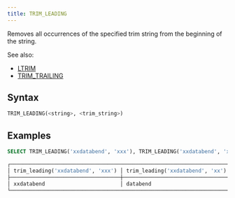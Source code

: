 ```yaml
---
title: TRIM_LEADING
---
```


Removes all occurrences of the specified trim string from the beginning of the string.

See also: 

- [LTRIM](ltrim.md)
- [TRIM_TRAILING](trim-trailing.md)

## Syntax

```sql
TRIM_LEADING(<string>, <trim_string>)
```

## Examples

```sql
SELECT TRIM_LEADING('xxdatabend', 'xxx'), TRIM_LEADING('xxdatabend', 'xx'), TRIM_LEADING('xxdatabend', 'x');

┌────────────────────────────────────────────────────────────────────────────────────────────────────────┐
│ trim_leading('xxdatabend', 'xxx') │ trim_leading('xxdatabend', 'xx') │ trim_leading('xxdatabend', 'x') │
├───────────────────────────────────┼──────────────────────────────────┼─────────────────────────────────┤
│ xxdatabend                        │ databend                         │ databend                        │
└────────────────────────────────────────────────────────────────────────────────────────────────────────┘
```